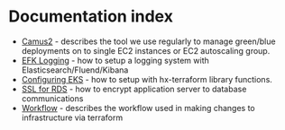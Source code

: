 # Documentation index

* [Camus2](./camus2.md) - describes the tool we use regularly to manage green/blue deployments on to single EC2 instances or EC2 autoscaling group.
* [EFK Logging](./efk-logging.md) - how to setup a logging system with Elasticsearch/Fluend/Kibana
* [Configuring EKS](./eks.md) - how to setup with hx-terraform library functions.
* [SSL for RDS](./ssl-for-rds.md) - how to encrypt application server to database communications
* [Workflow](./workflow.md) - describes the workflow used in making changes to infrastructure via terraform
